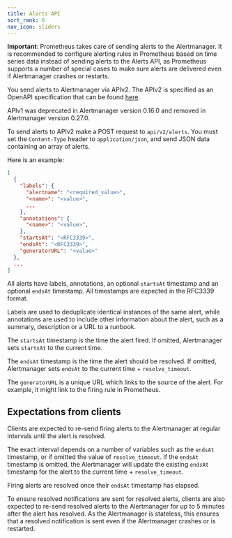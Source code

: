 ```yaml
---
title: Alerts API
sort_rank: 6
nav_icon: sliders
---
```


**Important**: Prometheus takes care of sending alerts to the Alertmanager.
It is recommended to configure alerting rules in Prometheus based on time
series data instead of sending alerts to the Alerts API, as Prometheus supports
a number of special cases to make sure alerts are delivered even if Alertmanager
crashes or restarts.

You send alerts to Alertmanager via APIv2. The APIv2 is specified as an
OpenAPI specification that can be found [here](https://github.com/prometheus/alertmanager/blob/master/api/v2/openapi.yaml).

APIv1 was deprecated in Alertmanager version 0.16.0 and removed in Alertmanager
version 0.27.0.

To send alerts to APIv2 make a POST request to `api/v2/alerts`. You must set
the `Content-Type` header to `application/json`, and send JSON data containing
an array of alerts.

Here is an example:

```json
[
  {
    "labels": {
      "alertname": "<required_value>",
      "<name>": "<value>",
      ...
    },
    "annotations": {
      "<name>": "<value>",
    },
    "startsAt": "<RFC3339>",
    "endsAt": "<RFC3339>",
    "generatorURL": "<value>"
  },
  ...
]
```

All alerts have labels, annotations, an optional `startsAt` timestamp and an
optional `endsAt` timestamp. All timestamps are expected in the RFC3339 format.

Labels are used to deduplicate identical instances of the same alert, while
annotations are used to include other information about the alert, such as a
summary, description or a URL to a runbook.

The `startsAt` timestamp is the time the alert fired. If omitted, Alertmanager
sets `startsAt` to the current time.

The `endsAt` timestamp is the time the alert should be resolved. If omitted,
Alertmanager sets `endsAt` to the current time + `resolve_timeout`.

The `generatorURL` is a unique URL which links to the source of the alert. For
example, it might link to the firing rule in Prometheus.

## Expectations from clients

Clients are expected to re-send firing alerts to the Alertmanager at regular
intervals until the alert is resolved.

The exact interval depends on a number of variables such as the `endsAt`
timestamp, or if omitted the value of `resolve_timeout`. If the `endsAt`
timestamp is omitted, the Alertmanager will update the existing `endsAt`
timestamp for the alert to the current time + `resolve_timeout`.

Firing alerts are resolved once their `endsAt` timestamp has elapsed.

To ensure resolved notifications are sent for resolved alerts, clients are also
expected to re-send resolved alerts to the Alertmanager for up to 5 minutes
after the alert has resolved. As the Alertmanager is stateless, this ensures
that a resolved notification is sent even if the Alertmanager crashes or is
restarted.

